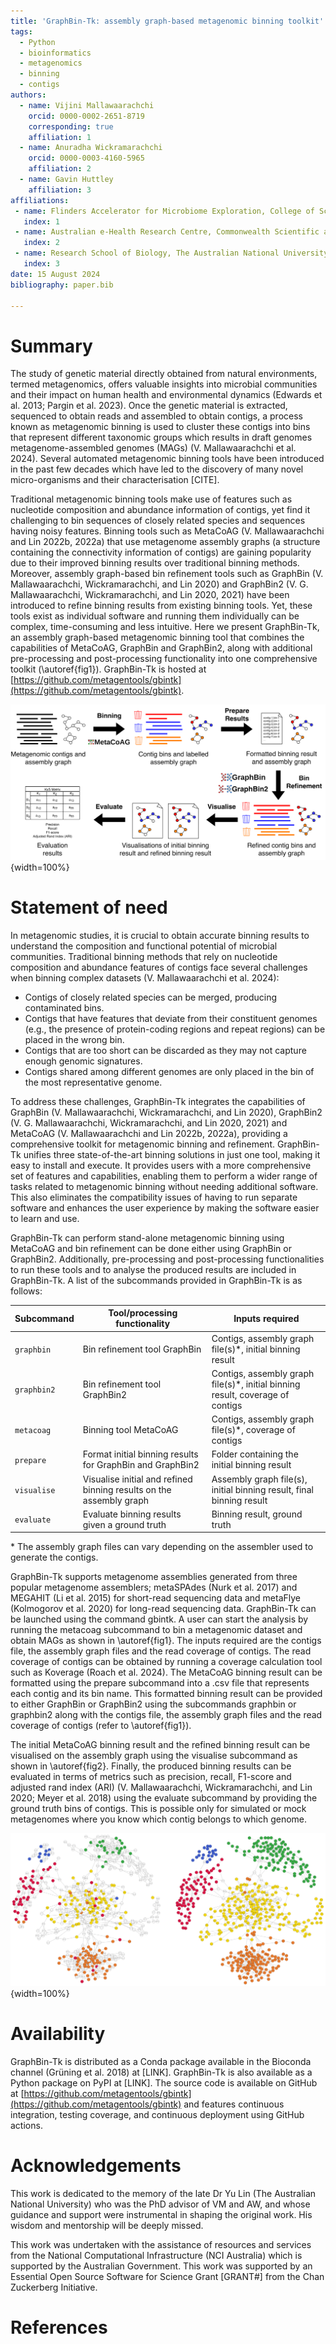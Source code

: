 ```yaml
---
title: 'GraphBin-Tk: assembly graph-based metagenomic binning toolkit'
tags:
  - Python
  - bioinformatics
  - metagenomics
  - binning
  - contigs
authors:
  - name: Vijini Mallawaarachchi
    orcid: 0000-0002-2651-8719
    corresponding: true
    affiliation: 1
  - name: Anuradha Wickramarachchi
    orcid: 0000-0003-4160-5965
    affiliation: 2
  - name: Gavin Huttley
    affiliation: 3
affiliations:
 - name: Flinders Accelerator for Microbiome Exploration, College of Science and Engineering, Flinders University, Bedford Park, Adelaide, SA 5042, Australia
   index: 1
 - name: Australian e-Health Research Centre, Commonwealth Scientific and Industrial Research Organisation (CSIRO), Westmead, NSW 2145, Australia
   index: 2
 - name: Research School of Biology, The Australian National University, Canberra, ACT 2600, Australia
   index: 3
date: 15 August 2024
bibliography: paper.bib

---
```


# Summary

The study of genetic material directly obtained from natural environments, termed metagenomics, offers valuable insights into microbial communities and their impact on human health and environmental dynamics (Edwards et al. 2013; Pargin et al. 2023). Once the genetic material is extracted, sequenced to obtain reads and assembled to obtain contigs, a process known as metagenomic binning is used to cluster these contigs into bins that represent different taxonomic groups which results in draft genomes metagenome-assembled genomes (MAGs) (V. Mallawaarachchi et al. 2024). Several automated metagenomic binning tools have been introduced in the past few decades which have led to the discovery of many novel micro-organisms and their characterisation [CITE].

Traditional metagenomic binning tools make use of features such as nucleotide composition and abundance information of contigs, yet find it challenging to bin sequences of closely related species and sequences having noisy features. Binning tools such as MetaCoAG (V. Mallawaarachchi and Lin 2022b, 2022a) that use metagenome assembly graphs (a structure containing the connectivity information of contigs) are gaining popularity due to their improved binning results over traditional binning methods. Moreover, assembly graph-based bin refinement tools such as GraphBin (V. Mallawaarachchi, Wickramarachchi, and Lin 2020) and GraphBin2 (V. G. Mallawaarachchi, Wickramarachchi, and Lin 2020, 2021) have been introduced to refine binning results from existing binning tools. Yet, these tools exist as individual software and running them individually can be complex, time-consuming and less intuitive. Here we present GraphBin-Tk, an assembly graph-based metagenomic binning tool that combines the capabilities of MetaCoAG, GraphBin and GraphBin2, along with additional pre-processing and post-processing functionality into one comprehensive toolkit (\autoref{fig1}). GraphBin-Tk is hosted at [https://github.com/metagentools/gbintk](https://github.com/metagentools/gbintk).

![Example binning workflow using tools available from GraphBin-Tk.\label{fig1}](gbintk_workflow.png){width=100%}

# Statement of need

In metagenomic studies, it is crucial to obtain accurate binning results to understand the composition and functional potential of microbial communities. Traditional binning methods that rely on nucleotide composition and abundance features of contigs face several challenges when binning complex datasets (V. Mallawaarachchi et al. 2024):

* Contigs of closely related species can be merged, producing contaminated bins.
* Contigs that have features that deviate from their constituent genomes (e.g., the presence of protein-coding regions and repeat regions) can be placed in the wrong bin.
* Contigs that are too short can be discarded as they may not capture enough genomic signatures.
* Contigs shared among different genomes are only placed in the bin of the most representative genome.

To address these challenges, GraphBin-Tk integrates the capabilities of GraphBin (V. Mallawaarachchi, Wickramarachchi, and Lin 2020), GraphBin2 (V. G. Mallawaarachchi, Wickramarachchi, and Lin 2020, 2021) and MetaCoAG (V. Mallawaarachchi and Lin 2022b, 2022a), providing a comprehensive toolkit for metagenomic binning and refinement. GraphBin-Tk unifies three state-of-the-art binning solutions in just one tool, making it easy to install and execute. It provides users with a more comprehensive set of features and capabilities, enabling them to perform a wider range of tasks related to metagenomic binning without needing additional software. This also eliminates the compatibility issues of having to run separate software and enhances the user experience by making the software easier to learn and use.

GraphBin-Tk can perform stand-alone metagenomic binning using MetaCoAG and bin refinement can be done either using GraphBin or GraphBin2. Additionally, pre-processing and post-processing functionalities to run these tools and to analyse the produced results are included in GraphBin-Tk. A list of the subcommands provided in GraphBin-Tk is as follows:

| Subcommand  | Tool/processing functionality                              | Inputs required                                                                                 |
|-------------|------------------------------------------------------------|-------------------------------------------------------------------------------------------------|
| `graphbin`  | Bin refinement tool GraphBin                               | Contigs, assembly graph file(s)\*, initial binning result                                       |
| `graphbin2` | Bin refinement tool GraphBin2                              | Contigs, assembly graph file(s)\*, initial binning result, coverage of contigs                  |
| `metacoag`  | Binning tool MetaCoAG                                      | Contigs, assembly graph file(s)\*, coverage of contigs                                          |
| `prepare`   | Format initial binning results for GraphBin and GraphBin2  | Folder containing the initial binning result                                                    |
| `visualise` | Visualise initial and refined binning results on the assembly graph | Assembly graph file(s), initial binning result, final binning result                            |
| `evaluate`  | Evaluate binning results given a ground truth              | Binning result, ground truth                                                                     |

\* The assembly graph files can vary depending on the assembler used to generate the contigs.


GraphBin-Tk supports metagenome assemblies generated from three popular metagenome assemblers; metaSPAdes (Nurk et al. 2017) and MEGAHIT (Li et al. 2015) for short-read sequencing data and metaFlye (Kolmogorov et al. 2020) for long-read sequencing data. GraphBin-Tk can be launched using the command gbintk. A user can start the analysis by running the metacoag subcommand to bin a metagenomic dataset and obtain MAGs as shown in \autoref{fig1}. The inputs required are the contigs file, the assembly graph files and the read coverage of contigs. The read coverage of contigs can be obtained by running a coverage calculation tool such as Koverage (Roach et al. 2024). The MetaCoAG binning result can be formatted using the prepare subcommand into a .csv file that represents each contig and its bin name. This formatted binning result can be provided to either GraphBin or GraphBin2 using the subcommands graphbin or graphbin2 along with the contigs file, the assembly graph files and the read coverage of contigs (refer to \autoref{fig1}). 

The initial MetaCoAG binning result and the refined binning result can be visualised on the assembly graph using the visualise subcommand as shown in \autoref{fig2}. Finally, the produced binning results can be evaluated in terms of metrics such as precision, recall, F1-score and adjusted rand index (ARI) (V. Mallawaarachchi, Wickramarachchi, and Lin 2020; Meyer et al. 2018) using the evaluate subcommand by providing the ground truth bins of contigs. This is possible only for simulated or mock metagenomes where you know which contig belongs to which genome.

![Visualisation of the assembly graph with the initial binning result from MetaCoAG and final binning result from GraphBin for a simulated metagenome containing five bacterial species.\label{fig2}](visualisation.png){width=100%}

# Availability

GraphBin-Tk is distributed as a Conda package available in the Bioconda channel (Grüning et al. 2018) at [LINK]. GraphBin-Tk is also available as a Python package on PyPI at [LINK]. The source code is available on GitHub at [https://github.com/metagentools/gbintk](https://github.com/metagentools/gbintk) and features continuous integration, testing coverage, and continuous deployment using GitHub actions.

# Acknowledgements

This work is dedicated to the memory of the late Dr Yu Lin (The Australian National University) who was the PhD advisor of VM and AW, and whose guidance and support were instrumental in shaping the original work. His wisdom and mentorship will be deeply missed. 

This work was undertaken with the assistance of resources and services from the National Computational Infrastructure (NCI Australia) which is supported by the Australian Government. This work was supported by an Essential Open Source Software for Science Grant [GRANT#] from the Chan Zuckerberg Initiative.


# References


